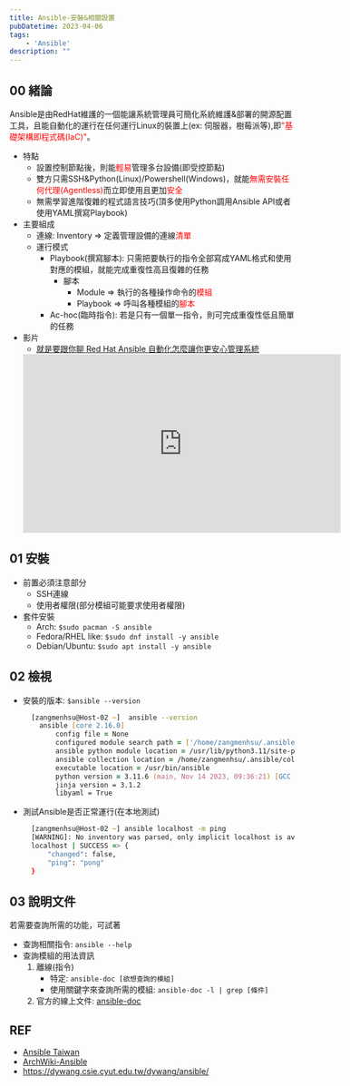 ```yaml
---
title: Ansible-安裝&相關設置
pubDatetime: 2023-04-06
tags: 
    - 'Ansible'
description: ""
---
```


## 00 緒論
Ansible是由RedHat維護的一個能讓系統管理員可簡化系統維護&部署的開源配置工具，且能自動化的運行在任何運行Linux的裝置上(ex: 伺服器，樹莓派等),即<font color=red>"基礎架構即程式碼(IaC)"</font>。

- 特點
  * 設置控制節點後，則能<font color=red>輕易</font>管理多台設備(即受控節點)
  * 雙方只需SSH&Python(Linux)/Powershell(Windows)，就能<font color=red>無需安裝任何代理(Agentless)</font>而立即使用且更加<font color=red>安全</font>
  * 無需學習進階復雜的程式語言技巧(頂多使用Python調用Ansible API或者使用YAML撰寫Playbook)
- 主要組成
  * 連線: Inventory => 定義管理設備的連線<font color=red>清單</font>
  * 運行模式
    * Playbook(撰寫腳本): 只需把要執行的指令全部寫成YAML格式和使用對應的模組，就能完成重復性高且復雜的任務
        * 腳本
          * Module => 執行的各種操作命令的<font color=red>模組</font>
          * Playbook => 呼叫各種模組的<font color=red>腳本</font>
    * Ac-hoc(臨時指令): 若是只有一個單一指令，則可完成重復性低且簡單的任務
- 影片
  * [就是要跟你聊 Red Hat Ansible 自動化怎麼讓你更安心管理系統](https://www.youtube.com/watch?v=QOMg9f6gFOs)
  <iframe width="560" height="315" src="https://www.youtube.com/embed/QOMg9f6gFOs?si=l12-juyKwRGL1Lj-" title="YouTube video player" frameborder="0" allow="accelerometer; autoplay; clipboard-write; encrypted-media; gyroscope; picture-in-picture; web-share" referrerpolicy="strict-origin-when-cross-origin" allowfullscreen></iframe>

## 01 安裝
- 前置必須注意部分
  * SSH連線
  * 使用者權限(部分模組可能要求使用者權限)
- 套件安裝
  * Arch: `$sudo pacman -S ansible`
  * Fedora/RHEL like: `$sudo dnf install -y ansible`
  * Debian/Ubuntu: `$sudo apt install -y ansible`

## 02 檢視
- 安裝的版本: `$ansible --version`
  ```zsh
    [zangmenhsu@Host-02 ~]  ansible --version
      ansible [core 2.16.0]
          config file = None
          configured module search path = ['/home/zangmenhsu/.ansible/plugins/modules', '/usr/share/ansible/plugins/modules']
          ansible python module location = /usr/lib/python3.11/site-packages/ansible
          ansible collection location = /home/zangmenhsu/.ansible/collections:/usr/share/ansible/collections
          executable location = /usr/bin/ansible
          python version = 3.11.6 (main, Nov 14 2023, 09:36:21) [GCC 13.2.1 20230801] (/usr/bin/python)
          jinja version = 3.1.2
          libyaml = True
  ```
- 測試Ansible是否正常運行(在本地測試)
  ```zsh
    [zangmenhsu@Host-02 ~] ansible localhost -m ping
    [WARNING]: No inventory was parsed, only implicit localhost is available
    localhost | SUCCESS => {
        "changed": false,
        "ping": "pong"
    }
  ```

## 03 說明文件
若需要查詢所需的功能，可試著

- 查詢相關指令: `ansible --help`
- 查詢模組的用法資訊
  1. 離線(指令)
      * 特定: `ansible-doc [欲想查詢的模組]`
      * 使用關鍵字來查詢所需的模組: `ansible-doc -l | grep [條件]`
  2. 官方的線上文件: [ansible-doc](https://docs.ansible.com/ansible/2.9/modules/modules_by_category.html)

## REF
- [Ansible Taiwan](https://ansible.tw/#!docs/installation.md)
- [ArchWiki-Ansible](https://wiki.archlinux.org/title/Ansible)
- https://dywang.csie.cyut.edu.tw/dywang/ansible/
